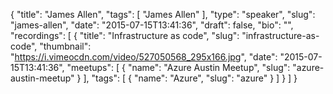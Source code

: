 {
  "title": "James Allen",
  "tags": [
    "James Allen"
  ],
  "type": "speaker",
  "slug": "james-allen",
  "date": "2015-07-15T13:41:36",
  "draft": false,
  "bio": "",
  "recordings": [
    {
      "title": "Infrastructure as code",
      "slug": "infrastructure-as-code",
      "thumbnail": "https://i.vimeocdn.com/video/527050568_295x166.jpg",
      "date": "2015-07-15T13:41:36",
      "meetups": [
        {
          "name": "Azure Austin Meetup",
          "slug": "azure-austin-meetup"
        }
      ],
      "tags": [
        {
          "name": "Azure",
          "slug": "azure"
        }
      ]
    }
  ]
}